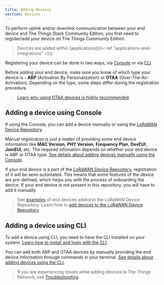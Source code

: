 ```yaml
---
title: Adding Devices
section: Devices
---
```


To perform uplink and/or downlink communication between your end device and The Things Stack Community Edition, you first need to register/add your device on The Things Community Edition. 

> Devices are added within [applications]({{< ref "applications-and-integrations" >}}).

Registering your device can be done in two ways, via <a href="https://www.thethingsindustries.com/docs/getting-started/console/" target="_blank">Console</a> or via <a href="https://www.thethingsindustries.com/docs/getting-started/cli/" target="_blank">CLI</a>.

Before adding your end device, make sure you know of which type your device is - **ABP** (Activation By Personalization) or **OTAA** (Over-The-Air-Activation). Depending on the type, some steps differ during the registration procedure. 

> <a href="https://www.thethingsindustries.com/docs/devices/abp-vs-otaa/" target="_blank">Learn why using OTAA devices is highly recommended</a>.

## Adding a device using Console

If using the Console, you can add a device manually or using the <a href="https://github.com/TheThingsNetwork/lorawan-devices/tree/master" target="_blank">LoRaWAN Device Repository</a>.

Manual registration is just a matter of providing some end device information like **MAC Version**, **PHY Version**, **Frequency Plan**, **DevEUI**, **JoinEUI**, etc. The required infomation depends on whether your end device is ABP or OTAA type. <a href="https://www.thethingsindustries.com/docs/devices/adding-devices" target="_blank">See details about adding devices manually using the Console</a>.

If your end device is a part of the <a href="https://github.com/TheThingsNetwork/lorawan-devices/tree/master" target="_blank">LoRaWAN Device Repository</a>, registration of it will be semi-automated. This means that some features of the device are pre-defined, which helps you with the process of onboarding the device. If your end device is not present in this repository, you will have to add it manually.

> See <a href="https://github.com/TheThingsNetwork/lorawan-devices/tree/master/vendor" target="_blank">examples</a> of end devices added to the LoRaWAN Device Repository. Learn how to <a href="https://www.youtube.com/watch?v=pnwtEgw4f-c" target="_blank">add devices to the LoRaWAN Device Repository</a>.

## Adding a device using CLI

To add a device using CLI, you need to have the CLI installed on your system. <a href="https://www.thethingsindustries.com/docs/getting-started/cli/" target="_blank">Learn how to install and login with the CLI</a>.

You can add both ABP and OTAA devices by manually providing the end device information through commands in your terminal. <a href="https://www.thethingsindustries.com/docs/devices/adding-devices" target="_blank">See details about adding devices using the CLI</a>.

> If you are experiencing issues while adding devices to The Things Network, see <a href="https://www.thethingsindustries.com/docs/devices/adding-devices/troubleshooting/" target="_blank">Troubleshooting</a>.
